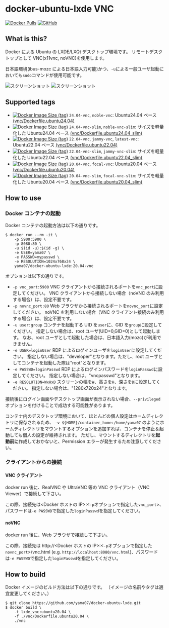 # docker-ubuntu-lxde VNC

[![Docker Pulls](https://img.shields.io/docker/pulls/yama07/docker-ubuntu-lxde?style=for-the-badge)](https://hub.docker.com/r/yama07/docker-ubuntu-lxde)
[![GitHub](https://img.shields.io/github/license/yama07/docker-ubuntu-lxde?style=for-the-badge)](https://github.com/yama07/docker-ubuntu-lxde)

## What is this?

Docker による Ubuntu の LXDE/LXQt デスクトップ環境です。
リモートデスクトップとして VNC(x11vnc, noVNC)を使用します。

日本語環境(ibus-mozc による日本語入力可能)かつ、`-u`による一般ユーザ起動においても`sudo`コマンドが使用可能です。

![スクリーンショット](https://raw.githubusercontent.com/yama07/docker-ubuntu-lxde/master/screenshot/VNC-ubuntu20.04.png)
![スクリーンショット](https://raw.githubusercontent.com/yama07/docker-ubuntu-lxde/master/screenshot/noVNC-ubuntu20.04.png)

## Supported tags

- [![Docker Image Size (tag)](https://img.shields.io/docker/image-size/yama07/docker-ubuntu-lxde/24.04-vnc?style=flat-square)](https://hub.docker.com/r/yama07/docker-ubuntu-lxde/tags?name=24.04-vnc)
  `24.04-vnc`, `noble-vnc`: Ubuntu24.04 ベース [(vnc/Dockerfile.ubuntu24.04)](https://github.com/yama07/docker-ubuntu-lxde/blob/master/vnc/Dockerfile.ubuntu24.04)
- [![Docker Image Size (tag)](https://img.shields.io/docker/image-size/yama07/docker-ubuntu-lxde/24.04-vnc-slim?style=flat-square)](https://hub.docker.com/r/yama07/docker-ubuntu-lxde/tags?name=24.04-vnc-slim)
  `24.04-vnc-slim`, `noble-vnc-slim`: サイズを軽量化した Ubuntu24.04 ベース [(vnc/Dockerfile.ubuntu24.04_slim)](https://github.com/yama07/docker-ubuntu-lxde/blob/master/vnc/Dockerfile.ubuntu24.04)
- [![Docker Image Size (tag)](https://img.shields.io/docker/image-size/yama07/docker-ubuntu-lxde/22.04-vnc?style=flat-square)](https://hub.docker.com/r/yama07/docker-ubuntu-lxde/tags?name=22.04-vnc)
  `22.04-vnc`, `jammy-vnc`, `latest-vnc`: Ubuntu22.04 ベース [(vnc/Dockerfile.ubuntu22.04)](https://github.com/yama07/docker-ubuntu-lxde/blob/master/vnc/Dockerfile.ubuntu22.04)
- [![Docker Image Size (tag)](https://img.shields.io/docker/image-size/yama07/docker-ubuntu-lxde/22.04-vnc-slim?style=flat-square)](https://hub.docker.com/r/yama07/docker-ubuntu-lxde/tags?name=22.04-vnc-slim)
  `22.04-vnc-slim`, `jammy-vnc-slim`: サイズを軽量化した Ubuntu22.04 ベース [(vnc/Dockerfile.ubuntu22.04_slim)](https://github.com/yama07/docker-ubuntu-lxde/blob/master/vnc/Dockerfile.ubuntu22.04)
- [![Docker Image Size (tag)](https://img.shields.io/docker/image-size/yama07/docker-ubuntu-lxde/20.04-vnc?style=flat-square)](https://hub.docker.com/r/yama07/docker-ubuntu-lxde/tags?name=20.04-vnc)
  `20.04-vnc`, `focal-vnc`: Ubuntu20.04 ベース [(vnc/Dockerfile.ubuntu20.04)](https://github.com/yama07/docker-ubuntu-lxde/blob/master/vnc/Dockerfile.ubuntu20.04)
- [![Docker Image Size (tag)](https://img.shields.io/docker/image-size/yama07/docker-ubuntu-lxde/20.04-vnc-slim?style=flat-square)](https://hub.docker.com/r/yama07/docker-ubuntu-lxde/tags?name=20.04-vnc-slim)
  `20.04-vnc-slim`, `focal-vnc-slim`: サイズを軽量化した Ubuntu20.04 ベース [(vnc/Dockerfile.ubuntu20.04_slim)](https://github.com/yama07/docker-ubuntu-lxde/blob/master/vnc/Dockerfile.ubuntu20.04)

## How to use

### Docker コンテナの起動

Docker コンテナの起動方法は以下の通りです。

```
$ docker run --rm -it \
    -p 5900:5900 \
    -p 8080:80 \
    -u $(id -u):$(id -g) \
    -e USER=yama07 \
    -e PASSWD=mypasswd \
    -e RESOLUTION=1024x768x24 \
    yama07/docker-ubuntu-lxde:20.04-vnc
```

オプションは以下の通りです。

- `-p vnc_port:5900`
  VNC クライアントから接続されるポートを`vnc_port`に設定してください。
  VNC クライアントから接続しない場合（noVNC のみ利用する場合）は、設定不要です。
- `-p novnc_port:80`
  Web ブラウザから接続されるポートを`novnc_port`に設定してください。
  noVNC を利用しない場合（VNC クライアント接続のみ利用する場合）は、設定不要です。
- `-u user:group`
  コンテナを起動する UID を`user`に、GID を`group`に設定してください。
  指定しない場合は、root ユーザ(UID=0,GID=0)として起動します。
  なお、root ユーザとして起動した場合は、日本語入力(mozc)が利用できません。
- `-e USER=loginUser`
  RDP によるログインユーザを`loginUser`に設定してください。
  指定しない場合は、"developer"となります。ただし、root ユーザとしてコンテナを起動した際は"root"となります。
- `-e PASSWD=loginPasswd`
  RDP によるログインパスワードを`loginPasswd`に設定してください。
  指定しない場合は、"vncpasswd"となります。
- `-e RESOLUTION=WxHxD`
  スクリーンの幅を`W`、高さを`H`、深さを`D`に設定してください。
  指定しない場合は、"1280x720x24"となります。

接続後にログイン画面やデスクトップ画面が表示されない場合、`--privileged`オプションを付けることで成功する可能性があります。

コンテナ内のデスクトップ環境において、ほとんどの個人設定はホームディレクトリに保存されるため、 `-v ${HOME}/container_home:/home/yama07` のようにホームディレクトリをマウントするオプションを追加すれば、コンテナを停止＆起動しても個人の設定が維持されます。
ただし、マウントするディレクトリを**起動前に**作成しておかないと、Permission エラーが発生するため注意してください。

### クライアントからの接続

#### VNC クライアント

docker run 後に、RealVNC や UltraVNC 等の VNC クライアント（VNC Viewer）で接続して下さい。

この際、接続先は<Docker ホストの IP>:<`-p`オプションで指定した`vnc_port`>、パスワードは`-e PASSWD`で指定した`loginPasswd`を指定してください。

#### noVNC

docker run 後に、Web ブラウザで接続して下さい。

この際、接続先は http://<Docker ホストの IP>:<`-p`オプションで指定した`novnc_port`>/vnc.html (e.g. `http://localhost:8080/vnc.html`)、パスワードは`-e PASSWD`で指定した`loginPasswd`を指定してください。

## How to build

Docker イメージのビルド方法は以下の通りです。
（イメージの名前やタグは適宜変更してください。）

```
$ git clone https://github.com/yama07/docker-ubuntu-lxde.git
$ docker build \
    -t lxde_vnc:ubuntu20.04 \
    -f ./vnc/Dockerfile.ubuntu20.04 \
    ./vnc
```
